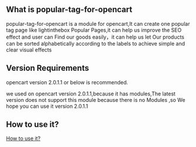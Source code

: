 ## What is popular-tag-for-opencart

popular-tag-for-opencart is a module for opencart,It can create one popular tag page like lightinthebox Popular Pages,it can help us improve the SEO effect and user can Find our goods easily，it can help us let Our products can be sorted alphabetically according to the labels to achieve simple and clear visual effects 

## Version Requirements

opencart version 2.0.1.1 or below is recommended.

we used on opencart version 2.0.1.1,because it has modules,The latest version does not support this module because there is no Modules ,so We hope you can use it version 2.0.1.1

## How to use it?

[How to use it?](https://github.com/1091986039/popular-tag-for-opencart/wiki/How-to-use-it%3F)  
